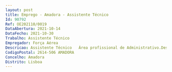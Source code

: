 ```yaml
--- 
layout: post
title: Emprego - Amadora - Assistente Técnico
Id: 90792
Ref: OE202110/0019
DataAbertura: 2021-10-14
DataFecho: 2021-10-30
Trabalho: Assistente Técnico
Empregador: Força Aérea
Descricao: Assistente Técnico   Área profissional de Administrativo.Descrição de Funções  Apoio administrativo e secretariado, receção e tratamento do expediente e posterior reencaminhamento, receção e reencaminhamento de chamadas telefónicas.
CodigoPostal: 2614-506 AMADORA
Concelho: Amadora
Distrito: Lisboa
--- 
```

